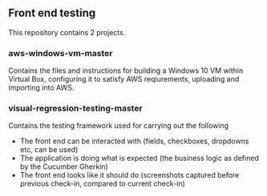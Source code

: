 ## Front end testing

This repository contains 2 projects.

### aws-windows-vm-master
Contains the files and instructions for building a Windows 10 VM within Virtual Box, configuring it to satisfy AWS reqiurements, uploading and importing into AWS.

### visual-regression-testing-master
Contains the testing framework used for carrying out the following
- The front end can be interacted with (fields, checkboxes, dropdowns etc, can be used)
- The application is doing what is expected (the business logic as defined by the Cucumber Gherkin)
- The front end looks like it should do (screenshots captured before previous check-in, compared to current check-in)
